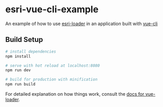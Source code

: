 # esri-vue-cli-example

An example of how to use [esri-loader](https://github.com/Esri/esri-loader) in an application built with [vue-cli](https://github.com/vuejs/vue-cli)

## Build Setup

``` bash
# install dependencies
npm install

# serve with hot reload at localhost:8080
npm run dev

# build for production with minification
npm run build
```

For detailed explanation on how things work, consult the [docs for vue-loader](http://vuejs.github.io/vue-loader).
